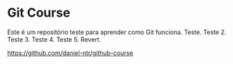 # Git Course

Este é um repositório teste para aprender como Git funciona.
Teste.
Teste 2.
Teste 3.
Teste 4.
Teste 5.
Revert.

https://github.com/daniel-ntr/github-course



